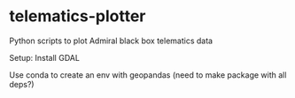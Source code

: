 # telematics-plotter
Python scripts to plot Admiral black box telematics data

Setup:
Install GDAL

Use conda to create an env with geopandas (need to make package with all deps?)